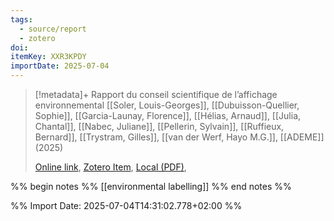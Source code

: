 ```yaml
---
tags:
  - source/report
  - zotero
doi: 
itemKey: XXR3KPDY
importDate: 2025-07-04
---
```

>[!metadata]+
> Rapport du conseil scientifique de l’affichage environnemental
> [[Soler, Louis-Georges]], [[Dubuisson-Quellier, Sophie]], [[Garcia-Launay, Florence]], [[Hélias, Arnaud]], [[Julia, Chantal]], [[Nabec, Juliane]], [[Pellerin, Sylvain]], [[Ruffieux, Bernard]], [[Trystram, Gilles]], [[van der Werf, Hayo M.G.]], 
> [[ADEME]] (2025)
> 
> [Online link](), [Zotero Item](zotero://select/library/items/XXR3KPDY), [Local (PDF)](file://C:/Users/aburg/Documents/references/zotero/storage/X6MC58A5/Soler_RAPPORTCONSEIL.pdf), 

%% begin notes %%
[[environmental labelling]]
%% end notes %%

%% Import Date: 2025-07-04T14:31:02.778+02:00 %%
